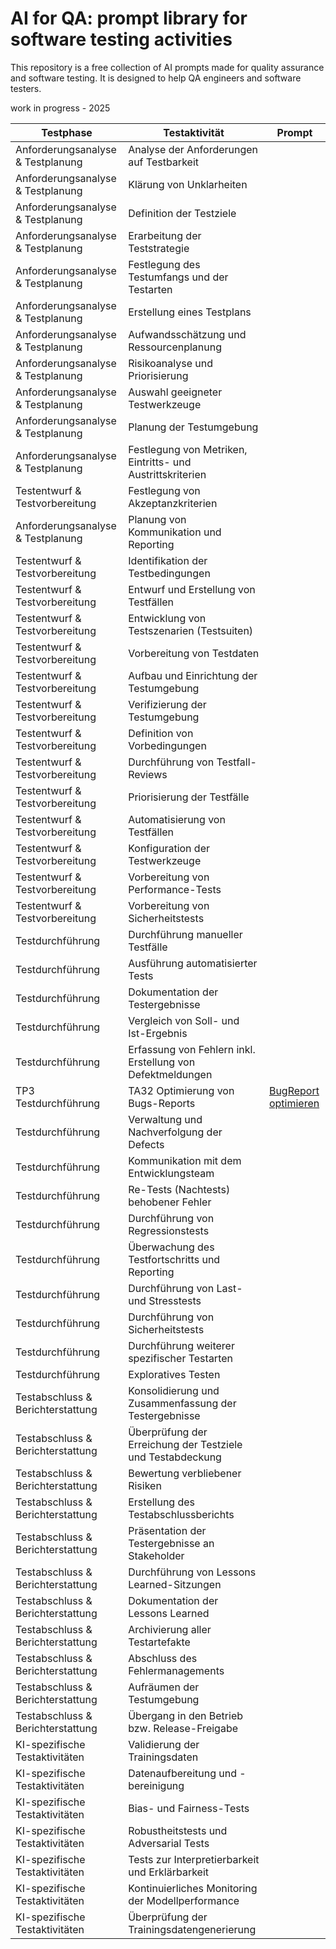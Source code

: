 # AI for QA: prompt library for software testing activities
This repository is a free collection of AI prompts made for quality assurance and software testing. 
It is designed to help QA engineers and software testers.

work in progress - 2025

| Testphase                                  | Testaktivität                                             | Prompt                                                    |                                      
|--------------------------------------------|-----------------------------------------------------------|-----------------------------------------------------------|
| Anforderungsanalyse & Testplanung          | Analyse der Anforderungen auf Testbarkeit                 |
| Anforderungsanalyse & Testplanung          | Klärung von Unklarheiten                                  |
| Anforderungsanalyse & Testplanung          | Definition der Testziele                                  |
| Anforderungsanalyse & Testplanung          | Erarbeitung der Teststrategie                             |
| Anforderungsanalyse & Testplanung          | Festlegung des Testumfangs und der Testarten              |
| Anforderungsanalyse & Testplanung          | Erstellung eines Testplans                                |
| Anforderungsanalyse & Testplanung          | Aufwandsschätzung und Ressourcenplanung                   |
| Anforderungsanalyse & Testplanung          | Risikoanalyse und Priorisierung                           |
| Anforderungsanalyse & Testplanung          | Auswahl geeigneter Testwerkzeuge                          |
| Anforderungsanalyse & Testplanung          | Planung der Testumgebung                                  |
| Anforderungsanalyse & Testplanung          | Festlegung von Metriken, Eintritts- und Austrittskriterien|
| Testentwurf & Testvorbereitung             | Festlegung von Akzeptanzkriterien                         |
| Anforderungsanalyse & Testplanung          | Planung von Kommunikation und Reporting                   |
| Testentwurf & Testvorbereitung             | Identifikation der Testbedingungen                        |
| Testentwurf & Testvorbereitung             | Entwurf und Erstellung von Testfällen                     |
| Testentwurf & Testvorbereitung             | Entwicklung von Testszenarien (Testsuiten)                |
| Testentwurf & Testvorbereitung             | Vorbereitung von Testdaten                                |
| Testentwurf & Testvorbereitung             | Aufbau und Einrichtung der Testumgebung                   |
| Testentwurf & Testvorbereitung             | Verifizierung der Testumgebung                            |
| Testentwurf & Testvorbereitung             | Definition von Vorbedingungen                             |
| Testentwurf & Testvorbereitung             | Durchführung von Testfall-Reviews                         |
| Testentwurf & Testvorbereitung             | Priorisierung der Testfälle                               |
| Testentwurf & Testvorbereitung             | Automatisierung von Testfällen                            |
| Testentwurf & Testvorbereitung             | Konfiguration der Testwerkzeuge                           |
| Testentwurf & Testvorbereitung             | Vorbereitung von Performance-Tests                        |
| Testentwurf & Testvorbereitung             | Vorbereitung von Sicherheitstests                         |
| Testdurchführung                           | Durchführung manueller Testfälle                          |
| Testdurchführung                           | Ausführung automatisierter Tests                          |
| Testdurchführung                           | Dokumentation der Testergebnisse                          |
| Testdurchführung                           | Vergleich von Soll- und Ist-Ergebnis                      |
| Testdurchführung                           | Erfassung von Fehlern inkl. Erstellung von Defektmeldungen|
| TP3 Testdurchführung                       | TA32 Optimierung von Bugs-Reports                         | [BugReport optimieren](https://github.com/NewFeatureBranchTester/prompt-lib-for-testing-activities/tree/main/testprompts/TP3_TDF/TP3_TA32_Optimierung%20von%20Bug-Reports) |
| Testdurchführung                           | Verwaltung und Nachverfolgung der Defects                 | 
| Testdurchführung                           | Kommunikation mit dem Entwicklungsteam                    |
| Testdurchführung                           | Re-Tests (Nachtests) behobener Fehler                     |
| Testdurchführung                           | Durchführung von Regressionstests                         |
| Testdurchführung                           | Überwachung des Testfortschritts und Reporting            |
| Testdurchführung                           | Durchführung von Last- und Stresstests                    |
| Testdurchführung                           | Durchführung von Sicherheitstests                         |
| Testdurchführung                           | Durchführung weiterer spezifischer Testarten              |
| Testdurchführung                           | Exploratives Testen                                       |
| Testabschluss & Berichterstattung          | Konsolidierung und Zusammenfassung der Testergebnisse     |
| Testabschluss & Berichterstattung          | Überprüfung der Erreichung der Testziele und Testabdeckung| 
| Testabschluss & Berichterstattung          | Bewertung verbliebener Risiken                            |
| Testabschluss & Berichterstattung          | Erstellung des Testabschlussberichts                      |
| Testabschluss & Berichterstattung          | Präsentation der Testergebnisse an Stakeholder            |
| Testabschluss & Berichterstattung          | Durchführung von Lessons Learned-Sitzungen                |
| Testabschluss & Berichterstattung          | Dokumentation der Lessons Learned                         |
| Testabschluss & Berichterstattung          | Archivierung aller Testartefakte                          |
| Testabschluss & Berichterstattung          | Abschluss des Fehlermanagements                           |
| Testabschluss & Berichterstattung          | Aufräumen der Testumgebung                                |
| Testabschluss & Berichterstattung          | Übergang in den Betrieb bzw. Release-Freigabe             | 
| KI-spezifische Testaktivitäten             | Validierung der Trainingsdaten                            |
| KI-spezifische Testaktivitäten             | Datenaufbereitung und -bereinigung                        |
| KI-spezifische Testaktivitäten             | Bias- und Fairness-Tests                                  |
| KI-spezifische Testaktivitäten             | Robustheitstests und Adversarial Tests                    |
| KI-spezifische Testaktivitäten             | Tests zur Interpretierbarkeit und Erklärbarkeit           |
| KI-spezifische Testaktivitäten             | Kontinuierliches Monitoring der Modellperformance         |
| KI-spezifische Testaktivitäten             | Überprüfung der Trainingsdatengenerierung                 |                                          |
